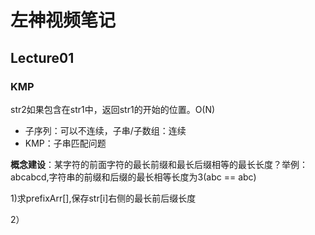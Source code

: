 # 左神视频笔记

## Lecture01

### KMP

str2如果包含在str1中，返回str1的开始的位置。O(N)

* 子序列：可以不连续，子串/子数组：连续
* KMP：子串匹配问题

 **概念建设**：某字符的前面字符的最长前缀和最长后缀相等的最长长度？举例：abcabcd,字符串的前缀和后缀的最长相等长度为3(abc == abc)

1)求prefixArr[],保存str[i]右侧的最长前后缀长度

2）                                                                                                                                                                                                  